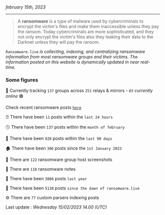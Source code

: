 _february 15th, 2023_

---

> A **ransomware** is a type of malware used by cybercriminals to encrypt the victim's files and make them inaccessible unless they pay the ransom. Today cybercriminals are more sophisticated, and they not only encrypt the victim's files also they leaking their data to the Darknet unless they will pay the ransom.


_`Ransomware.live` is collecting, indexing, and centralizing ransomware information from most ransomware groups and their victims. The information posted on this website is dynamically updated in near real-time._

### Some figures 

🔎 Currently tracking `137` groups across `251` relays & mirrors - _`65` currently online_ 🟢

Check recent ransomware posts [`here`](recentposts.md)


⏰ There have been `11` posts within the `last 24 hours`

🕓 There have been `137` posts within the `month of february`

📅 There have been `920` posts within the `last 90 days`

🏚 There have been `306` posts since the `1st January 2023`

📸 There are `122` ransomware group host screenshots

📝 There are `118` ransomware notes

🚀 There have been `3086` posts `last year`

🐣 There have been `5138` posts `since the dawn of ransomware.live`

⚙️ There are `77` custom parsers indexing posts



Last update : _Wednesday 15/02/2023 14.00 (UTC)_

